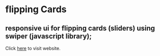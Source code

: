 # flipping Cards
## responsive ui for flipping cards (sliders) using swiper (javascript library);


Click [here](https://delicate-axolotl-135374.netlify.app/) to visit website.
